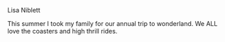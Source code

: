 Lisa Niblett

This summer I took my family for our annual trip to wonderland.  We ALL love the coasters and high thrill rides.